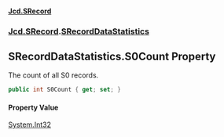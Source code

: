 #### [Jcd.SRecord](index.md 'index')
### [Jcd.SRecord](Jcd.SRecord.md 'Jcd.SRecord').[SRecordDataStatistics](Jcd.SRecord.SRecordDataStatistics.md 'Jcd.SRecord.SRecordDataStatistics')

## SRecordDataStatistics.S0Count Property

The count of all S0 records.

```csharp
public int S0Count { get; set; }
```

#### Property Value
[System.Int32](https://docs.microsoft.com/en-us/dotnet/api/System.Int32 'System.Int32')